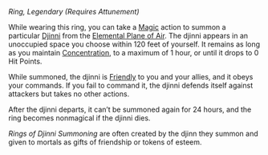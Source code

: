 _Ring, Legendary (Requires Attunement)_

While wearing this ring, you can take a [Magic](https://www.dndbeyond.com/sources/dnd/free-rules/rules-glossary#MagicAction) action to summon a particular [Djinni](https://www.dndbeyond.com/monsters/5194971-djinni) from the [Elemental Plane of Air](https://www.dndbeyond.com/sources/dnd/dmg-2024/cosmology#ElementalPlaneofAir). The djinni appears in an unoccupied space you choose within 120 feet of yourself. It remains as long as you maintain [Concentration](https://www.dndbeyond.com/sources/dnd/free-rules/rules-glossary#Concentration), to a maximum of 1 hour, or until it drops to 0 Hit Points.

While summoned, the djinni is [Friendly](https://www.dndbeyond.com/sources/dnd/free-rules/rules-glossary#FriendlyAttitude) to you and your allies, and it obeys your commands. If you fail to command it, the djinni defends itself against attackers but takes no other actions.

After the djinni departs, it can’t be summoned again for 24 hours, and the ring becomes nonmagical if the djinni dies.

_Rings of Djinni Summoning_ are often created by the djinn they summon and given to mortals as gifts of friendship or tokens of esteem.